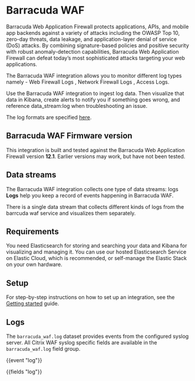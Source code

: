 # Barracuda WAF
Barracuda Web Application Firewall protects applications, APIs, and mobile app backends against a variety of attacks including the OWASP Top 10, zero-day threats, data leakage, and application-layer denial of service (DoS) attacks. By combining signature-based policies and positive security with robust anomaly-detection capabilities, Barracuda Web Application Firewall can defeat today’s most sophisticated attacks targeting your web applications.


The Barracuda WAF integration allows you to monitor different log types namely - Web Firewall Logs , Network Firewall Logs , Access Logs.

Use the Barracuda WAF integration to ingest log data. Then visualize that data in Kibana, create alerts to notify you if something goes wrong, and reference data_stream:log when troubleshooting an issue.

The log formats are specified [here](https://campus.barracuda.com/product/webapplicationfirewall/doc/92767349/exporting-log-formats/).

## Barracuda WAF Firmware version

This integration is built and tested against the Barracuda Web Application Firewall version **12.1**. Earlier versions may work, but have not been tested.

## Data streams

 The Barracuda WAF integration collects one type of data streams: logs
 **Logs** help you keep a record of events happening in Barracuda WAF.

 There is a single data stream that collects different kinds of logs from the barrcuda waf service and visualizes them separately.

## Requirements

You need Elasticsearch for storing and searching your data and Kibana for visualizing and managing it.
You can use our hosted Elasticsearch Service on Elastic Cloud, which is recommended, or self-manage the Elastic Stack on your own hardware.

## Setup

For step-by-step instructions on how to set up an integration, see the
[Getting started](https://www.elastic.co/guide/en/welcome-to-elastic/current/getting-started-observability.html) guide.

## Logs

The `barracuda_waf.log` dataset provides events from the configured syslog server. All Citrix WAF syslog specific fields are available in the `barracuda_waf.log` field group.

{{event "log"}}

{{fields "log"}}